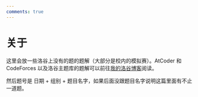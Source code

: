 ```yaml
---
comments: true
---
```


# 关于

这里会放一些洛谷上没有的题的题解（大部分是校内的模拟赛）。AtCoder 和 CodeForces 以及洛谷主题库的题解可以前往[我的洛谷博客](https://www.luogu.com.cn/blog/six-floor-slip-liu/)阅读。

然后题号是 日期 + 组别 + 题目名字，如果后面没跟题目名字说明这篇里面有不止一道题。